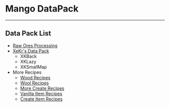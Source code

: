 # Mango DataPack

---

## Data Pack List

- [Raw Ores Processing](https://github.com/Mango-Minecraft-Project/RawOresProcessing-DataPack)
- [XeKr's Data Pack](https://github.com/Mango-Minecraft-Project/XeKr-Data-Pack-Rewrite)
  - XKBack
  - XKLazy
  - XKSmallMap
- More Recipes
  - [Wood Recipes](https://github.com/Mango-Minecraft-Project/WoodRecipes-DataPack)
  - [Wool Recipes](https://github.com/Mango-Minecraft-Project/WoolRecipes-DataPack)
  - [More Create Recipes]()
  - [Vanilla Item Recipes]()
  - [Create Item Recipes]()